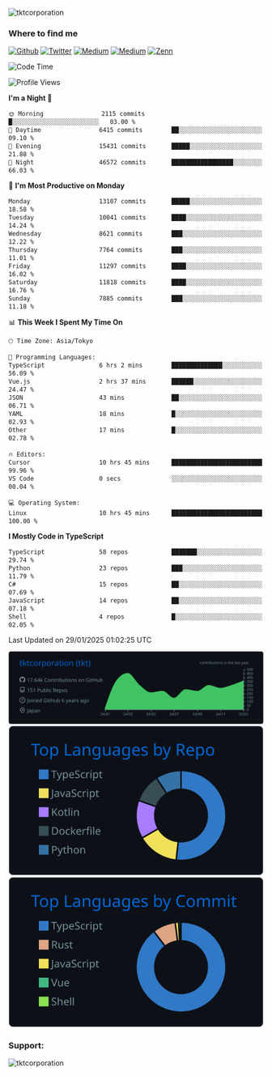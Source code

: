 <p align="left"> <img src="https://komarev.com/ghpvc/?username=tktcorporation&label=Profile%20views&color=0e75b6&style=flat" alt="tktcorporation" /> </p>

<h3>Where to find me</h3>
<p>
<a href="https://github.com/tktcorporation" target="_blank"><img alt="Github" src="https://img.shields.io/badge/GitHub-%2312100E.svg?&style=for-the-badge&logo=Github&logoColor=white" /></a>
<a href="https://twitter.com/tktcorporation" target="_blank"><img alt="Twitter" src="https://img.shields.io/badge/twitter-%231DA1F2.svg?&style=for-the-badge&logo=twitter&logoColor=white" /></a>
<a href="https://www.linkedin.com/in/tktcorporation" target="_blank"><img alt="Medium" src="https://img.shields.io/badge/linkdin-0a66c2.svg?&style=for-the-badge&logo=linkedin&logoColor=white" /></a>
<a href="https://qiita.com/tktcorporation" target="_blank"><img alt="Medium" src="https://img.shields.io/badge/qiita-55C500.svg?&style=for-the-badge&logo=qiita&logoColor=white" /></a>
<a href="https://zenn.dev/tktcorporation" target="_blank"><img alt="Zenn" src="https://img.shields.io/badge/Zenn-3EA8FF.svg?&style=for-the-badge&logo=Zenn&logoColor=white" /></a>
</p>
  
<!--START_SECTION:waka-->
![Code Time](http://img.shields.io/badge/Code%20Time-2%2C083%20hrs%2049%20mins-blue)

![Profile Views](http://img.shields.io/badge/Profile%20Views-0-blue)

**I'm a Night 🦉** 

```text
🌞 Morning                2115 commits        █░░░░░░░░░░░░░░░░░░░░░░░░   03.00 % 
🌆 Daytime                6415 commits        ██░░░░░░░░░░░░░░░░░░░░░░░   09.10 % 
🌃 Evening                15431 commits       █████░░░░░░░░░░░░░░░░░░░░   21.88 % 
🌙 Night                  46572 commits       █████████████████░░░░░░░░   66.03 % 
```
📅 **I'm Most Productive on Monday** 

```text
Monday                   13107 commits       █████░░░░░░░░░░░░░░░░░░░░   18.58 % 
Tuesday                  10041 commits       ████░░░░░░░░░░░░░░░░░░░░░   14.24 % 
Wednesday                8621 commits        ███░░░░░░░░░░░░░░░░░░░░░░   12.22 % 
Thursday                 7764 commits        ███░░░░░░░░░░░░░░░░░░░░░░   11.01 % 
Friday                   11297 commits       ████░░░░░░░░░░░░░░░░░░░░░   16.02 % 
Saturday                 11818 commits       ████░░░░░░░░░░░░░░░░░░░░░   16.76 % 
Sunday                   7885 commits        ███░░░░░░░░░░░░░░░░░░░░░░   11.18 % 
```


📊 **This Week I Spent My Time On** 

```text
🕑︎ Time Zone: Asia/Tokyo

💬 Programming Languages: 
TypeScript               6 hrs 2 mins        ██████████████░░░░░░░░░░░   56.09 % 
Vue.js                   2 hrs 37 mins       ██████░░░░░░░░░░░░░░░░░░░   24.47 % 
JSON                     43 mins             ██░░░░░░░░░░░░░░░░░░░░░░░   06.71 % 
YAML                     18 mins             █░░░░░░░░░░░░░░░░░░░░░░░░   02.93 % 
Other                    17 mins             █░░░░░░░░░░░░░░░░░░░░░░░░   02.78 % 

🔥 Editors: 
Cursor                   10 hrs 45 mins      █████████████████████████   99.96 % 
VS Code                  0 secs              ░░░░░░░░░░░░░░░░░░░░░░░░░   00.04 % 

💻 Operating System: 
Linux                    10 hrs 45 mins      █████████████████████████   100.00 % 
```

**I Mostly Code in TypeScript** 

```text
TypeScript               58 repos            ███████░░░░░░░░░░░░░░░░░░   29.74 % 
Python                   23 repos            ███░░░░░░░░░░░░░░░░░░░░░░   11.79 % 
C#                       15 repos            ██░░░░░░░░░░░░░░░░░░░░░░░   07.69 % 
JavaScript               14 repos            ██░░░░░░░░░░░░░░░░░░░░░░░   07.18 % 
Shell                    4 repos             █░░░░░░░░░░░░░░░░░░░░░░░░   02.05 % 
```




 Last Updated on 29/01/2025 01:02:25 UTC
<!--END_SECTION:waka-->

[![](https://raw.githubusercontent.com/tktcorporation/tktcorporation/master/profile-summary-card-output/github_dark/0-profile-details.svg)](https://github.com/vn7n24fzkq/github-profile-summary-cards)
[![](https://raw.githubusercontent.com/tktcorporation/tktcorporation/master/profile-summary-card-output/github_dark/1-repos-per-language.svg)](https://github.com/vn7n24fzkq/github-profile-summary-cards) [![](https://raw.githubusercontent.com/tktcorporation/tktcorporation/master/profile-summary-card-output/github_dark/2-most-commit-language.svg)](https://github.com/vn7n24fzkq/github-profile-summary-cards)

<h3 align="left">Support:</h3>
<p><a href="https://www.buymeacoffee.com/tktcorporation"> <img align="left" src="https://cdn.buymeacoffee.com/buttons/v2/default-yellow.png" height="50" width="210" alt="tktcorporation" /></a></p><br><br>
